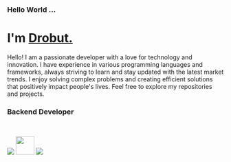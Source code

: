 ### Hello World ... <h1 align="left"><strong> I'm <a href="https://www.linkedin.com/in/drobutdouglas/">Drobut.</a></strong>
</h1>

<p> Hello! I am a passionate developer with a love for technology and innovation. I have experience in various programming languages and frameworks, always striving to learn and stay updated with the latest market trends. I enjoy solving complex problems and creating efficient solutions that positively impact people's lives. Feel free to explore my repositories and projects. </p>


### Backend Developer
<br>


<a href="https://www.java.com/pt-BR/" target="_blank"><img src="https://img.icons8.com/color/48/java-coffee-cup-logo--v1.png"/></a> 
<a href="https://quarkus.io/" target="_blank"><img width="43" height="43" src="https://kanoma.fr/blog/wp-content/uploads/2021/06/quarkus_icon_rgb_1024px_default.png"/></a> 
<a href="https://spring.io/" target="_blank"><img src="https://img.icons8.com/color/48/spring-logo.png"/></a>
    
